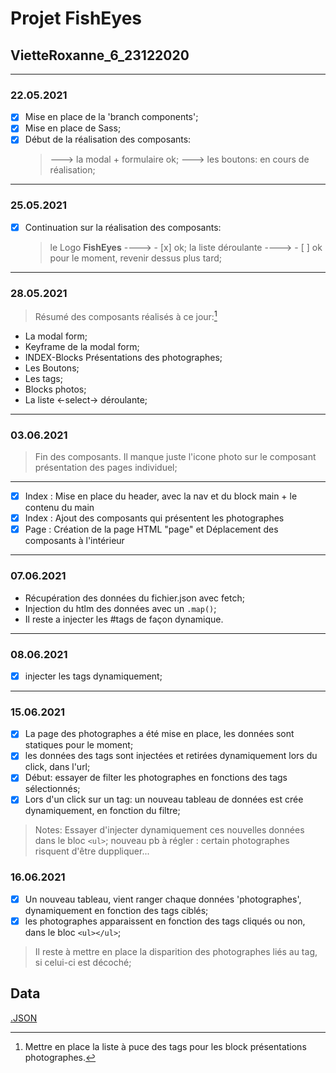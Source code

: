 # Projet FishEyes

## VietteRoxanne_6_23122020

---

### 22.05.2021

- [x] Mise en place de la 'branch components';
- [x] Mise en place de Sass;
- [x] Début de la réalisation des composants:
  > ---> la modal + formulaire ok;
  > ---> les boutons: en cours de réalisation;

---

### 25.05.2021

- [x] Continuation sur la réalisation des composants:
  > le Logo **FishEyes** ----> - [x] ok;
  > la liste déroulante ----> - [ ] ok pour le moment, revenir dessus plus tard;

---

### 28.05.2021

> Résumé des composants réalisés à ce jour:[^1]

- La modal form;
- Keyframe de la modal form;
- INDEX-Blocks Présentations des photographes;
- Les Boutons;
- Les tags;
- Blocks photos;
- La liste <-select-> déroulante;

[^1]: Mettre en place la liste à puce des tags pour les block présentations photographes.

---

### 03.06.2021

> Fin des composants. Il manque juste l'icone photo sur le composant présentation des pages individuel;

---

- [x] Index : Mise en place du header, avec la nav et du block main + le contenu du main
- [x] Index : Ajout des composants qui présentent les photographes
- [x] Page : Création de la page HTML "page" et Déplacement des composants à l'intérieur

---

### 07.06.2021

- Récupération des données du fichier.json avec fetch;
- Injection du htlm des données avec un `.map()`;
- Il reste a injecter les #tags de façon dynamique.

---

### 08.06.2021

- [x] injecter les tags dynamiquement;

---

### 15.06.2021

- [x] La page des photographes a été mise en place, les données sont statiques pour le moment;
- [x] les données des tags sont injectées et retirées dynamiquement lors du click, dans l'url;
- [x] Début: essayer de filter les photographes en fonctions des tags sélectionnés;
- [x] Lors d'un click sur un tag: un nouveau tableau de données est crée dynamiquement, en fonction du filtre;

> Notes:
> Essayer d'injecter dynamiquement ces nouvelles données dans le bloc `<ul>`;
> nouveau pb à régler : certain photographes risquent d'être duppliquer...

### 16.06.2021

- [x] Un nouveau tableau, vient ranger chaque données 'photographes', dynamiquement en fonction des tags ciblés;
- [x] les photographes apparaissent en fonction des tags cliqués ou non, dans le bloc `<ul></ul>`;

> Il reste à mettre en place la disparition des photographes liés au tag, si celui-ci est décoché;

## Data

[.JSON](https://s3-eu-west-1.amazonaws.com/course.oc-static.com/projects/Front-End+V2/P5+Javascript+%26+Accessibility/FishEyeData.json)
